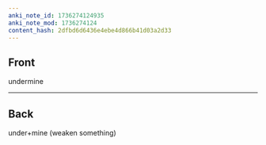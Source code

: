 ```yaml
---
anki_note_id: 1736274124935
anki_note_mod: 1736274124
content_hash: 2dfbd6d6436e4ebe4d866b41d03a2d33
---
```


## Front

undermine

<hr/>

## Back

under+mine (weaken something)